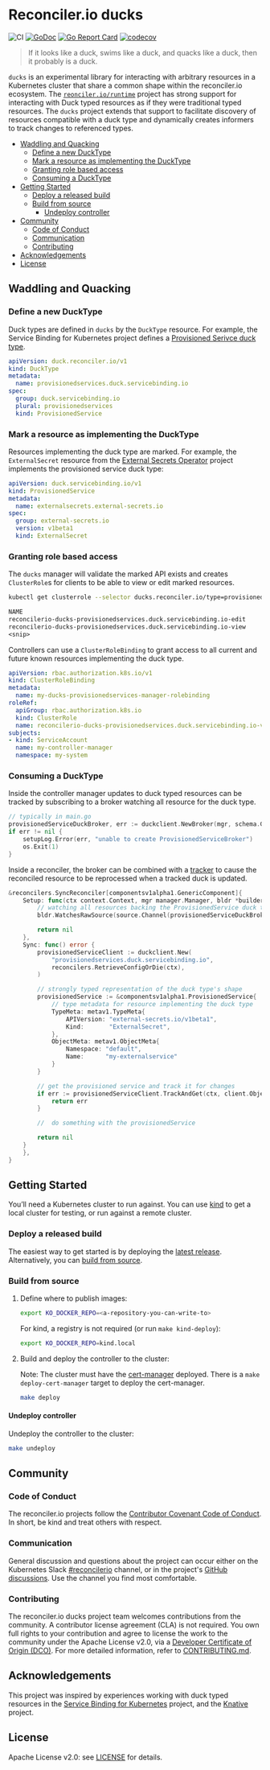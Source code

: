 # Reconciler.io ducks <!-- omit in toc -->

![CI](https://github.com/reconcilerio/ducks/workflows/CI/badge.svg?branch=main)
[![GoDoc](https://godoc.org/reconciler.io/ducks?status.svg)](https://godoc.org/reconciler.io/ducks)
[![Go Report Card](https://goreportcard.com/badge/reconciler.io/ducks)](https://goreportcard.com/report/reconciler.io/ducks)
[![codecov](https://codecov.io/gh/reconcilerio/ducks/main/graph/badge.svg)](https://codecov.io/gh/reconcilerio/ducks)

> If it looks like a duck, swims like a duck, and quacks like a duck, then it probably is a duck.

`ducks` is an experimental library for interacting with arbitrary resources in a Kubernetes cluster that share a common shape within the reconciler.io ecosystem. The [`reonciler.io/runtime`](https://reconciler.io/runtime) project has strong support for interacting with Duck typed resources as if they were traditional typed resources. The `ducks` project extends that support to facilitate discovery of resources compatible with a duck type and dynamically creates informers to track changes to referenced types.

- [Waddling and Quacking](#waddling-and-quacking)
  - [Define a new DuckType](#define-a-new-ducktype)
  - [Mark a resource as implementing the DuckType](#mark-a-resource-as-implementing-the-ducktype)
  - [Granting role based access](#granting-role-based-access)
  - [Consuming a DuckType](#consuming-a-ducktype)
- [Getting Started](#getting-started)
  - [Deploy a released build](#deploy-a-released-build)
  - [Build from source](#build-from-source)
    - [Undeploy controller](#undeploy-controller)
- [Community](#community)
  - [Code of Conduct](#code-of-conduct)
  - [Communication](#communication)
  - [Contributing](#contributing)
- [Acknowledgements](#acknowledgements)
- [License](#license)

## Waddling and Quacking

### Define a new DuckType

Duck types are defined in `ducks` by the `DuckType` resource. For example, the Service Binding for Kubernetes project defines a [Provisioned Serivce duck type](https://servicebinding.io/spec/core/1.1.0/#provisioned-service).

```yaml
apiVersion: duck.reconciler.io/v1
kind: DuckType
metadata:
  name: provisionedservices.duck.servicebinding.io
spec:
  group: duck.servicebinding.io
  plural: provisionedservices
  kind: ProvisionedService
```

### Mark a resource as implementing the DuckType

Resources implementing the duck type are marked. For example, the `ExternalSecret` resource from the [External Secrets Operator](https://external-secrets.io/) project implements the provisioned service duck type:

```yaml
apiVersion: duck.servicebinding.io/v1
kind: ProvisionedService
metadata:
  name: externalsecrets.external-secrets.io
spec:
  group: external-secrets.io
  version: v1beta1
  kind: ExternalSecret
```

### Granting role based access

The `ducks` manager will validate the marked API exists and creates `ClusterRole`s for clients to be able to view or edit marked resources.

```sh
kubectl get clusterrole --selector ducks.reconciler.io/type=provisionedservices.duck.servicebinding.io
```

```txt
NAME
reconcilerio-ducks-provisionedservices.duck.servicebinding.io-edit
reconcilerio-ducks-provisionedservices.duck.servicebinding.io-view
<snip>
```

Controllers can use a `ClusterRoleBinding` to grant access to all current and future known resources implementing the duck type.

```yaml
apiVersion: rbac.authorization.k8s.io/v1
kind: ClusterRoleBinding
metadata:
  name: my-ducks-provisionedservices-manager-rolebinding
roleRef:
  apiGroup: rbac.authorization.k8s.io
  kind: ClusterRole
  name: reconcilerio-ducks-provisionedservices.duck.servicebinding.io-view
subjects:
- kind: ServiceAccount
  name: my-controller-manager
  namespace: my-system
```

### Consuming a DuckType

Inside the controller manager updates to duck typed resources can be tracked by subscribing to a broker watching all resource for the duck type.

```go
// typically in main.go
provisionedServiceDuckBroker, err := duckclient.NewBroker(mgr, schema.GroupKind{Group: "duck.servicebinding.io/v1", Kind: "ProvisionedService"})
if err != nil {
	setupLog.Error(err, "unable to create ProvisionedServiceBroker")
	os.Exit(1)
}
```

Inside a reconciler, the broker can be combined with a [tracker](https://github.com/reconcilerio/runtime?tab=readme-ov-file#tracker) to cause the reconciled resource to be reprocessed when a tracked duck is updated.

```go
&reconcilers.SyncReconciler[componentsv1alpha1.GenericComponent]{
    Setup: func(ctx context.Context, mgr manager.Manager, bldr *builder.TypedBuilder[reconcile.Request]) error {
        // watching all resources backing the ProvisionedService duck type
        bldr.WatchesRawSource(source.Channel(provisionedServiceDuckBroker.Subscribe(ctx), reconcilers.EnqueueTracked(ctx)))

        return nil
    },
    Sync: func() error {
        provisionedServiceClient := duckclient.New(
            "provisionedservices.duck.servicebinding.io",
            reconcilers.RetrieveConfigOrDie(ctx),
        )

        // strongly typed representation of the duck type's shape
        provisionedService := &componentsv1alpha1.ProvisionedService{
            // type metadata for resource implementing the duck type
            TypeMeta: metav1.TypeMeta{
                APIVersion: "external-secrets.io/v1beta1",
                Kind:       "ExternalSecret",
            },
            ObjectMeta: metav1.ObjectMeta{
                Namespace: "default",
                Name:      "my-externalservice"
            }
        }

        // get the provisioned service and track it for changes
        if err := provisionedServiceClient.TrackAndGet(ctx, client.ObjectKeyFromObject(provisionedService), provisionedService); err != nil {
            return err
        }

        //  do something with the provisionedService

		return nil
	}
    },
}
```

## Getting Started

You’ll need a Kubernetes cluster to run against. You can use [kind](https://kind.sigs.k8s.io) to get a local cluster for testing, or run against a remote cluster.


### Deploy a released build

The easiest way to get started is by deploying the [latest release](https://github.com/reconcilerio/ducks/releases). Alternatively, you can [build from source](#build-from-source).

### Build from source

1. Define where to publish images:

   ```sh
   export KO_DOCKER_REPO=<a-repository-you-can-write-to>
   ```

   For kind, a registry is not required (or run `make kind-deploy`):

   ```sh
   export KO_DOCKER_REPO=kind.local
   ```
	
1. Build and deploy the controller to the cluster:

   Note: The cluster must have the [cert-manager](https://cert-manager.io) deployed.  There is a `make deploy-cert-manager` target to deploy the cert-manager.

   ```sh
   make deploy
   ```

#### Undeploy controller
Undeploy the controller to the cluster:

```sh
make undeploy
```


## Community

### Code of Conduct

The reconciler.io projects follow the [Contributor Covenant Code of Conduct](./CODE_OF_CONDUCT.md). In short, be kind and treat others with respect.

### Communication

General discussion and questions about the project can occur either on the Kubernetes Slack [#reconcilerio](https://kubernetes.slack.com/archives/C07J5G9NDHR) channel, or in the project's [GitHub discussions](https://github.com/orgs/reconcilerio/discussions). Use the channel you find most comfortable.

### Contributing

The reconciler.io ducks project team welcomes contributions from the community. A contributor license agreement (CLA) is not required. You own full rights to your contribution and agree to license the work to the community under the Apache License v2.0, via a [Developer Certificate of Origin (DCO)](https://developercertificate.org). For more detailed information, refer to [CONTRIBUTING.md](CONTRIBUTING.md).

## Acknowledgements

This project was inspired by experiences working with duck typed resources in the [Service Binding for Kubernetes](https://servicebinding.io) project, and the [Knative](https://knative.dev) project.

## License

Apache License v2.0: see [LICENSE](./LICENSE) for details.
